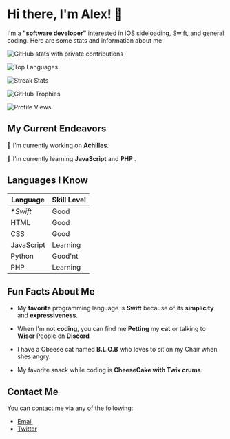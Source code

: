 # Hi there, I'm Alex! 👋

I'm a **"software developer"** interested in iOS sideloading, Swift, and general coding. Here are some stats and information about me:



![GitHub stats with private contributions](https://github-readme-stats.vercel.app/api?username=Alexspaces&show_icons=true&count_private=true&theme=radical)


![Top Languages](https://github-readme-stats.vercel.app/api/top-langs/?username=Alexspaces&layout=compact&theme=radical)


![Streak Stats](https://github-readme-streak-stats.herokuapp.com/?user=Alexspaces&theme=radical)


![GitHub Trophies](https://github-profile-trophy.vercel.app/?username=Alexspaces&theme=onedark)


![Profile Views](https://komarev.com/ghpvc/?username=Alexspaces&color=blueviolet)


## My Current Endeavors

🔭 I’m currently working on **Achilles**.

🌱 I’m currently learning **JavaScript** and **PHP** .

## Languages I Know

| Language   | Skill Level |
| ---------- | ----------- |
| **Swift*   | Good        |
| HTML       | Good        |
| CSS        | Good        |
| JavaScript | Learning    |
| Python     | Good'nt     |
| PHP        | Learning    |

## Fun Facts About Me

- My **favorite** programming language is **Swift** because of its **simplicity** and **expressiveness**.

- When I'm not **coding**, you can find me **Petting** my **cat** or talking to **Wiser** People on **Discord** 

- I have a Obeese cat named **B.L.O.B** who loves to sit on my Chair when shes angry.

- My favorite snack while coding is **CheeseCake with Twix crums**.

## Contact Me

You can contact me via any of the following:

- [Email](mailto:me@alexspac.es)
- [Twitter](https://twitter.com/aIexspaces)


